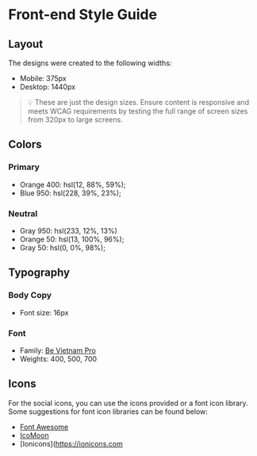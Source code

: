 # Front-end Style Guide
## Layout
The designs were created to the following widths:
- Mobile: 375px
- Desktop: 1440px
> 💡 These are just the design sizes. Ensure content is responsive and meets WCAG requirements by testing the full range of screen sizes from 320px to large screens.
## Colors
### Primary
- Orange 400: hsl(12, 88%, 59%);
- Blue 950: hsl(228, 39%, 23%);
### Neutral
- Gray 950: hsl(233, 12%, 13%)
- Orange 50: hsl(13, 100%, 96%);
- Gray 50: hsl(0, 0%, 98%);
## Typography
### Body Copy
- Font size: 16px
### Font
- Family: [Be Vietnam Pro](https://fonts.google.com/specimen/Be+Vietnam+Pro)
- Weights: 400, 500, 700
## Icons
For the social icons, you can use the icons provided or a font icon library. Some suggestions for font icon libraries can be found below:
- [Font Awesome](https://fontawesome.com)
- [IcoMoon](https://icomoon.io)
- [Ionicons](https://ionicons.com